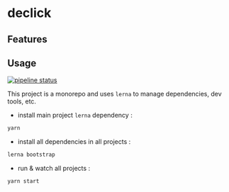 # declick

## Features

## Usage

[![pipeline status](https://gitlab.com/colombbus/declick/badges/master/pipeline.svg)](https://gitlab.com/colombbus/declick/-/commits/master)

This project is a monorepo and uses `lerna` to manage dependencies, dev tools, etc.

- install main project `lerna` dependency :

```bash
yarn
```

- install all dependencies in all projects :

```bash
lerna bootstrap
```

- run & watch all projects :

```bash
yarn start
```
